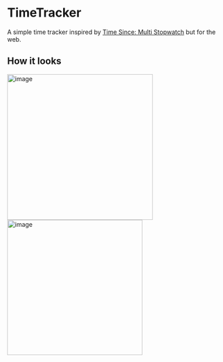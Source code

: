 # TimeTracker


A simple time tracker inspired by [Time Since: Multi Stopwatch](https://apps.apple.com/us/app/time-since-multi-stopwatch/id1582992224) but for the web. 

## How it looks

<img width="336" alt="image" src="https://github.com/TheTrio/TimeTracker/assets/10794178/bbeb3585-d999-443e-83f4-72d325c00970">

<img width="312" alt="image" src="https://github.com/TheTrio/TimeTracker/assets/10794178/cb06530f-205d-402e-b19b-22836b8fa7f0">

